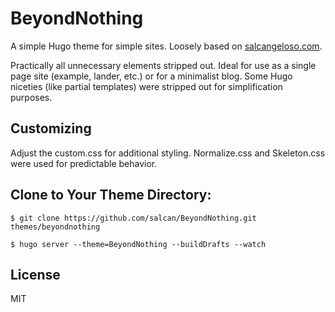# BeyondNothing

A simple Hugo theme for simple sites. Loosely based on [salcangeloso.com](https://salcangeloso.com).

Practically all unnecessary elements stripped out. Ideal for use as a single page site (example, lander, etc.) or for a minimalist blog. Some Hugo niceties (like partial templates) were stripped out for simplification purposes.

## Customizing

Adjust the custom.css for additional styling. Normalize.css and Skeleton.css were used for predictable behavior.

## Clone to Your Theme Directory:

	$ git clone https://github.com/salcan/BeyondNothing.git themes/beyondnothing
    
	$ hugo server --theme=BeyondNothing --buildDrafts --watch
    
## License

MIT
